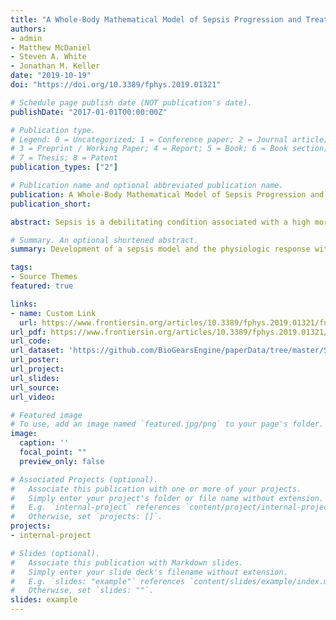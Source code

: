 ```yaml
---
title: "A Whole-Body Mathematical Model of Sepsis Progression and Treatment Designed in the BioGears Physiology Engine"
authors:
- admin
- Matthew McDaniel
- Steven A. White
- Jonathan M. Keller
date: "2019-10-19"
doi: "https://doi.org/10.3389/fphys.2019.01321"

# Schedule page publish date (NOT publication's date).
publishDate: "2017-01-01T00:00:00Z"

# Publication type.
# Legend: 0 = Uncategorized; 1 = Conference paper; 2 = Journal article;
# 3 = Preprint / Working Paper; 4 = Report; 5 = Book; 6 = Book section;
# 7 = Thesis; 8 = Patent
publication_types: ["2"]

# Publication name and optional abbreviated publication name.
publication: A Whole-Body Mathematical Model of Sepsis Progression and Treatment Designed in the BioGears Physiology Engine
publication_short: 

abstract: Sepsis is a debilitating condition associated with a high mortality rate that greatly strains hospital resources. Though advances have been made in improving sepsis diagnosis and treatment, our understanding of the disease is far from complete. Mathematical modeling of sepsis has the potential to explore underlying biological mechanisms and patient phenotypes that contribute to variability in septic patient outcomes. We developed a comprehensive, whole-body mathematical model of sepsis pathophysiology using the BioGears Engine, a robust open-source virtual human modeling project. We describe the development of a sepsis model and the physiologic response within the BioGears framework. We then define and simulate scenarios that compare sepsis treatment regimens. As such, we demonstrate the utility of this model as a tool to augment sepsis research and as a training platform to educate medical staff.

# Summary. An optional shortened abstract.
summary: Development of a sepsis model and the physiologic response within the BioGears engine framework.

tags:
- Source Themes
featured: true

links:
- name: Custom Link
  url: https://www.frontiersin.org/articles/10.3389/fphys.2019.01321/full
url_pdf: https://www.frontiersin.org/articles/10.3389/fphys.2019.01321/pdf
url_code: 
url_dataset: 'https://github.com/BioGearsEngine/paperData/tree/master/SepsisPublicationData'
url_poster: 
url_project:
url_slides:
url_source: 
url_video: 

# Featured image
# To use, add an image named `featured.jpg/png` to your page's folder. 
image:
  caption: ''
  focal_point: ""
  preview_only: false

# Associated Projects (optional).
#   Associate this publication with one or more of your projects.
#   Simply enter your project's folder or file name without extension.
#   E.g. `internal-project` references `content/project/internal-project/index.md`.
#   Otherwise, set `projects: []`.
projects:
- internal-project

# Slides (optional).
#   Associate this publication with Markdown slides.
#   Simply enter your slide deck's filename without extension.
#   E.g. `slides: "example"` references `content/slides/example/index.md`.
#   Otherwise, set `slides: ""`.
slides: example
---
```


